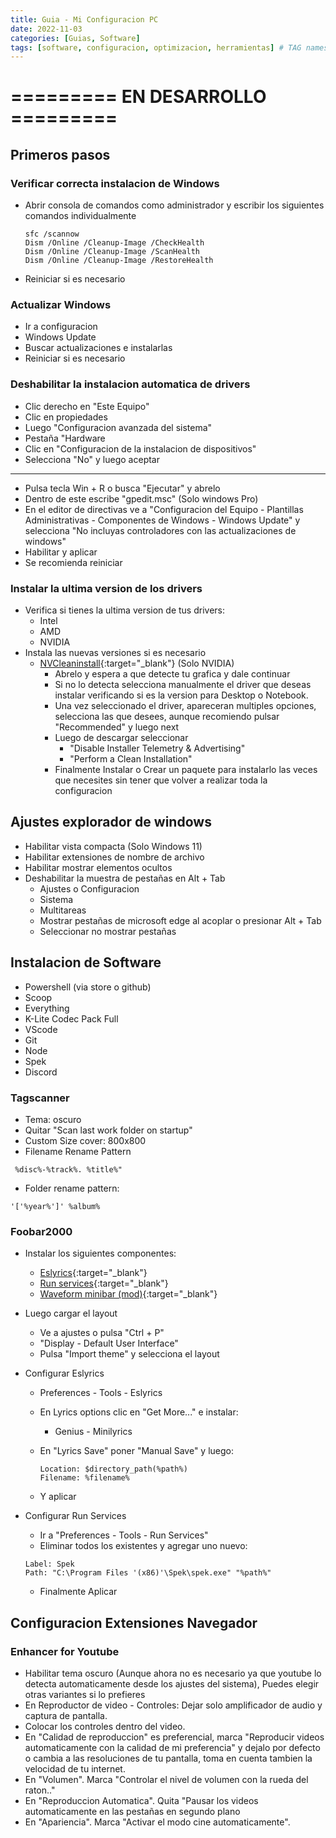 ```yaml
---
title: Guia - Mi Configuracion PC
date: 2022-11-03
categories: [Guias, Software]
tags: [software, configuracion, optimizacion, herramientas] # TAG names should always be lowercase
---
```

# ========= EN DESARROLLO =========

## Primeros pasos

### Verificar correcta instalacion de Windows

- Abrir consola de comandos como administrador y escribir los siguientes comandos individualmente

  ``` Batch
  sfc /scannow
  Dism /Online /Cleanup-Image /CheckHealth
  Dism /Online /Cleanup-Image /ScanHealth
  Dism /Online /Cleanup-Image /RestoreHealth
  ```

- Reiniciar si es necesario

### Actualizar Windows

- Ir a configuracion
- Windows Update
- Buscar actualizaciones e instalarlas
- Reiniciar si es necesario

### Deshabilitar la instalacion automatica de drivers

- Clic derecho en "Este Equipo"
- Clic en propiedades
- Luego "Configuracion avanzada del sistema"
- Pestaña "Hardware
- Clic en "Configuracion de la instalacion de dispositivos"
- Selecciona "No" y luego aceptar

---

- Pulsa tecla Win + R o busca "Ejecutar" y abrelo
- Dentro de este escribe "gpedit.msc" (Solo windows Pro)
- En el editor de directivas ve a "Configuracion del Equipo - Plantillas Administrativas - Componentes de Windows - Windows Update" y selecciona "No incluyas controladores con las actualizaciones de windows"
- Habilitar y aplicar
- Se recomienda reiniciar

### Instalar la ultima version de los drivers

- Verifica si tienes la ultima version de tus drivers:
  - Intel
  - AMD
  - NVIDIA
- Instala las nuevas versiones si es necesario
  - [NVCleaninstall](https://www.techpowerup.com/download/techpowerup-nvcleanstall/){:target="\_blank"} (Solo NVIDIA)
    - Abrelo y espera a que detecte tu grafica y dale continuar
    - Si no lo detecta selecciona manualmente el driver que deseas instalar verificando si es la version para Desktop o Notebook.
    - Una vez seleccionado el driver, apareceran multiples opciones, selecciona las que desees, aunque recomiendo pulsar "Recommended" y luego next
    - Luego de descargar seleccionar
      - "Disable Installer Telemetry & Advertising"
      - "Perform a Clean Installation"
    - Finalmente Instalar o Crear un paquete para instalarlo las veces que necesites sin tener que volver a realizar toda la configuracion

## Ajustes explorador de windows

- Habilitar vista compacta (Solo Windows 11)
- Habilitar extensiones de nombre de archivo
- Habilitar mostrar elementos ocultos
- Deshabilitar la muestra de pestañas en Alt + Tab
  - Ajustes o Configuracion
  - Sistema
  - Multitareas
  - Mostrar pestañas de microsoft edge al acoplar o presionar Alt + Tab
  - Seleccionar no mostrar pestañas

## Instalacion de Software

- Powershell (via store o github)
- Scoop
- Everything
- K-Lite Codec Pack Full
- VScode
- Git
- Node
- Spek
- Discord

### Tagscanner

- Tema: oscuro
- Quitar "Scan last work folder on startup"
- Custom Size cover: 800x800
- Filename Rename Pattern

```Text
 %disc%-%track%. %title%"
```

- Folder rename pattern:

```Text
'['%year%']' %album%
```

### Foobar2000

- Instalar los siguientes componentes:
  - [Eslyrics](https://github.com/ESLyric/release/releases){:target="\_blank"}
  - [Run services](https://www.foobar2000.org/components/view/foo_run){:target="\_blank"}
  - [Waveform minibar (mod)](https://www.foobar2000.org/components/view/foo_wave_minibar_mod){:target="\_blank"}
- Luego cargar el layout
  - Ve a ajustes o pulsa "Ctrl + P"
  - "Display - Default User Interface"
  - Pulsa "Import theme" y selecciona el layout
- Configurar Eslyrics
  - Preferences - Tools - Eslyrics
  - En Lyrics options clic en "Get More..." e instalar:
    - Genius - Minilyrics
  - En "Lyrics Save" poner "Manual Save" y luego:

      ``` Text
      Location: $directory_path(%path%)
      Filename: %filename%
      ```

  - Y aplicar

- Configurar Run Services
  - Ir a "Preferences - Tools - Run Services"
  - Eliminar todos los existentes y agregar uno nuevo:

  ``` Text
  Label: Spek
  Path: "C:\Program Files '(x86)'\Spek\spek.exe" "%path%"
  ```

  - Finalmente Aplicar

## Configuracion Extensiones Navegador

### Enhancer for Youtube

- Habilitar tema oscuro (Aunque ahora no es necesario ya que youtube lo detecta automaticamente desde los ajustes del sistema), Puedes elegir otras variantes si lo prefieres
- En Reproductor de video - Controles: Dejar solo amplificador de audio y captura de pantalla.
- Colocar los controles dentro del video.
- En "Calidad de reproduccion" es preferencial, marca "Reproducir videos automaticamente con la calidad de mi preferencia" y dejalo por defecto o cambia a las resoluciones de tu pantalla, toma en cuenta tambien la velocidad de tu internet.
- En "Volumen". Marca "Controlar el nivel de volumen con la rueda del raton.."
- En "Reproduccion Automatica". Quita "Pausar los videos automaticamente en las pestañas en segundo plano
- En "Apariencia". Marca "Activar el modo cine automaticamente".
